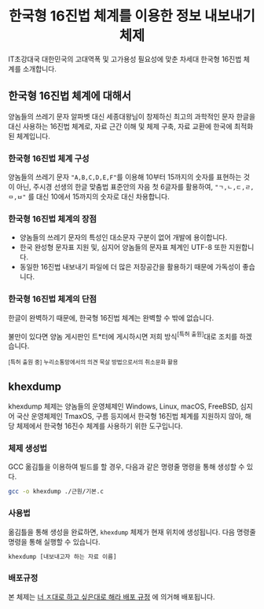 <h1 align="center">한국형 16진법 체계를 이용한 정보 내보내기 체제</h1>

IT초강대국 대한민국의 고대역폭 및 고가용성 필요성에 맞춘 차세대 한국형 16진법 체계를 소개합니다.

## 한국형 16진법 체계에 대해서
양놈들의 쓰레기 문자 알파벳 대신 세종대왕님이 창제하신 최고의 과학적인 문자 한글을 대신 사용하는 16진법 체계로, 자료 근간 이해 및 체제 구축, 자료 교환에 한국에 최적화 된 체계입니다.

### 한국형 16진법 체계 구성
양놈들의 쓰레기 문자 `"A,B,C,D,E,F"`를 이용해 10부터 15까지의 숫자를 표현하는 것이 아닌, 주시경 선생의 한글 맞춤법 표준안의 자음 첫 6글자를 활용하여, `"ㄱ,ㄴ,ㄷ,ㄹ,ㅁ,ㅂ"` 를 대신 10에서 15까지의 숫자로 대신 차용합니다.  

### 한국형 16진법 체계의 장점
* 양놈들의 쓰레기 문자의 특성인 대소문자 구분이 없어 개발에 용이합니다.
* 한국 완성형 문자표 지원 및, 심지어 양놈들의 문자표 체계인 UTF-8 또한 지원합니다.
* 동일한 16진법 내보내기 파일에 더 많은 저장공간을 활용하기 때문에 가독성이 좋습니다.

### 한국형 16진법 체계의 단점
한글이 완벽하기 때문에, 한국형 16진법 체계는 완벽할 수 밖에 없습니다.  

불만이 있다면 양놈 게시판인 트*터에 게시하시면 저희 방식<sup>[특허 출원]</sup>대로 조치를 하겠습니다.

<sub>[특허 출원 중] 누리소통망에서의 의견 묵살 방법으로서의 취소문화 활용</sub>

## khexdump
khexdump 체제는 양놈들의 운영체제인 Windows, Linux, macOS, FreeBSD, 심지어 국산 운영체제인 TmaxOS, 구름 등지에서 한국형 16진법 체계를 지원하지 않아, 해당 체제에서 한국형 16진수 체계를 사용하기 위한 도구입니다.

### 체제 생성법
GCC 옮김틀을 이용하여 빌드를 할 경우, 다음과 같은 명령줄 명령을 통해 생성할 수 있다.  
```bash
gcc -o khexdump ./근원/기본.c
```

### 사용법
옮김틀을 통해 생성을 완료하면, `khexdump` 체제가 현재 위치에 생성됩니다. 다음 명령줄 명령을 통해 실행할 수 있습니다.  
```bash
khexdump [내보내고자 하는 자료 이름]
```

### 배포규정
본 체제는 [너 ㅈ대로 하고 싶은대로 해라 배포 규정](LICENSE) 에 의거해 배포됩니다.

